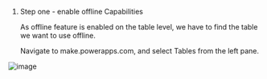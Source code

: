 1. Step one - enable offline Capabilities

   As offline feature is enabled on the table level, we have to find the table we want to use offline.

   Navigate to make.powerapps.com, and select Tables from the left pane.

![image](https://github.com/user-attachments/assets/e4fc3b4a-9ff6-4757-8b57-23872d7f3955)



